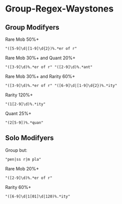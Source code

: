 # Group-Regex-Waystones
## Group Modifyers

Rare Mob 50%+
```
"([5-9]\d|[1-9]\d{2})%.*er of r"
```

Rare Mob 30%+ and Quant 20%+
```
"([3-9]\d)%.*er of r" "([2-9]\d)%.*ant"
```

Rare Mob 30%+ and Rarity 60%+
```
"([3-9]\d)%.*er of r" "([6-9]\d|[1-9]\d{2})%.*ity"
```

Rarity 120%+
```
"(1[2-9]\d)%.*ity"
```

Quant 25%+
```
"(2[5-9])%.*quan"
```

## Solo Modifyers

Group but:
```
"pen|ss r|m pla"
```

Rare Mob 20%+
```
"([2-9]\d)%.*er of r"
```

Rarity 60%+
```
"([6-9]\d|1[01]\d|120)%.*ity"
```
